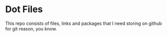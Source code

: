 # Dot Files
This repo consists of files, links and packages that I need storing on github for git reason, you know.
